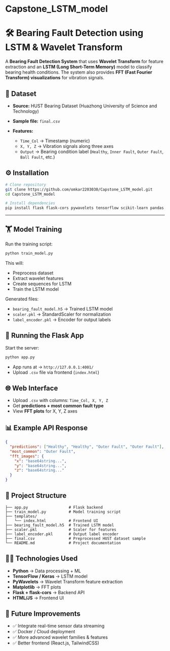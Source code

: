 # Capstone_LSTM_model


# 🛠️ Bearing Fault Detection using LSTM & Wavelet Transform

A **Bearing Fault Detection System** that uses **Wavelet Transform** for feature extraction and an **LSTM (Long Short-Term Memory)** model to classify bearing health conditions. The system also provides **FFT (Fast Fourier Transform) visualizations** for vibration signals.

## 📂 Dataset

* **Source:** HUST Bearing Dataset (Huazhong University of Science and Technology)
* **Sample file:** `final.csv`
* **Features:**

  * `Time_Col` → Timestamp (numeric)
  * `X, Y, Z` → Vibration signals along three axes
  * `Output` → Bearing condition label (`Healthy`, `Inner Fault`, `Outer Fault`, `Ball Fault`, etc.)


## ⚙️ Installation

```bash
# Clone repository
git clone https://github.com/omkar2203030/Capstone_LSTM_model.git
cd Capstone_LSTM_model

# Install dependencies
pip install flask flask-cors pywavelets tensorflow scikit-learn pandas numpy matplotlib python-dotenv
```

---

## 🏋️ Model Training

Run the training script:

```bash
python train_model.py
```

This will:

* Preprocess dataset
* Extract wavelet features
* Create sequences for LSTM
* Train the LSTM model

Generated files:

* `bearing_fault_model.h5` → Trained LSTM model
* `scaler.pkl` → StandardScaler for normalization
* `label_encoder.pkl` → Encoder for output labels


## 🚀 Running the Flask App

Start the server:

```bash
python app.py
```

* App runs at → `http://127.0.0.1:4001/`
* Upload `.csv` file via frontend (`index.html`)


## 🌐 Web Interface

* Upload `.csv` with columns: `Time_Col, X, Y, Z`
* Get **predictions + most common fault type**
* View **FFT plots** for X, Y, Z axes


## 📊 Example API Response

```json
{
  "predictions": ["Healthy", "Healthy", "Outer Fault", "Outer Fault"],
  "most_common": "Outer Fault",
  "fft_images": {
    "x": "base64string...",
    "y": "base64string...",
    "z": "base64string..."
  }
}
```


## 📁 Project Structure

```
├── app.py                  # Flask backend
├── train_model.py          # Model training script
├── templates/
│   └── index.html          # Frontend UI
├── bearing_fault_model.h5  # Trained LSTM model
├── scaler.pkl              # Scaler for features
├── label_encoder.pkl       # Output label encoder
├── final.csv               # Preprocessed HUST dataset sample
└── README.md               # Project documentation
```


## 🧑‍💻 Technologies Used

* **Python** → Data processing + ML
* **TensorFlow / Keras** → LSTM model
* **PyWavelets** → Wavelet Transform feature extraction
* **Matplotlib** → FFT plots
* **Flask + flask-cors** → Backend API
* **HTML/JS** → Frontend UI

## 📌 Future Improvements

* ✅ Integrate real-time sensor data streaming
* ✅ Docker / Cloud deployment
* ✅ More advanced wavelet families & features
* ✅ Better frontend (React.js, TailwindCSS)



